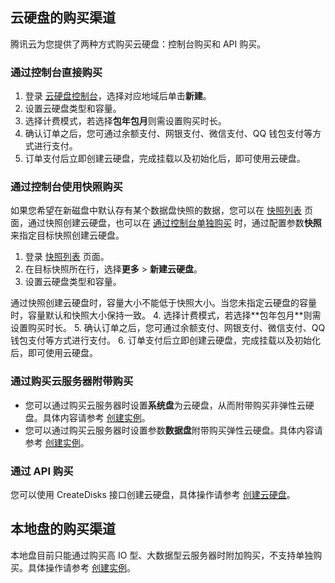 ## 云硬盘的购买渠道

腾讯云为您提供了两种方式购买云硬盘：控制台购买和 API 购买。


### 通过控制台直接购买[](id:CreateDisk)
1. 登录 [云硬盘控制台](https://console.cloud.tencent.com/cvm/cbs)，选择对应地域后单击**新建**。
2. 设置云硬盘类型和容量。
3. 选择计费模式，若选择**包年包月**则需设置购买时长。
4. 确认订单之后，您可通过余额支付、网银支付、微信支付、QQ 钱包支付等方式进行支付。
5. 订单支付后立即创建云硬盘，完成挂载以及初始化后，即可使用云硬盘。

### 通过控制台使用快照购买
如果您希望在新磁盘中默认存有某个数据盘快照的数据，您可以在 [快照列表](https://console.cloud.tencent.com/cvm/snapshot) 页面，通过快照创建云硬盘，也可以在 [通过控制台单独购买](#CreateDisk) 时，通过配置参数**快照**来指定目标快照创建云硬盘。
1. 登录 [快照列表](https://console.cloud.tencent.com/cvm/snapshot) 页面。
2. 在目标快照所在行，选择**更多** > **新建云硬盘**。
3. 设置云硬盘类型和容量。
<dx-alert infotype="explain" title="">
通过快照创建云硬盘时，容量大小不能低于快照大小。当您未指定云硬盘的容量时，容量默认和快照大小保持一致。
</dx-alert>
4. 选择计费模式，若选择**包年包月**则需设置购买时长。
5. 确认订单之后，您可通过余额支付、网银支付、微信支付、QQ 钱包支付等方式进行支付。
6. 订单支付后立即创建云硬盘，完成挂载以及初始化后，即可使用云硬盘。

### 通过购买云服务器附带购买
- 您可以通过购买云服务器时设置**系统盘**为云硬盘，从而附带购买非弹性云硬盘。具体内容请参考 [创建实例](/doc/product/213/4855)。
- 您可以通过购买云服务器时设置参数**数据盘**附带购买弹性云硬盘。具体内容请参考 [创建实例](/doc/product/213/4855)。

### 通过 API 购买
您可以使用 CreateDisks 接口创建云硬盘，具体操作请参考 [创建云硬盘](https://cloud.tencent.com/document/product/362/16312)。

## 本地盘的购买渠道

本地盘目前只能通过购买高 IO 型、大数据型云服务器时附加购买，不支持单独购买。具体操作请参考 [创建实例](https://cloud.tencent.com/document/product/213/4855)。
